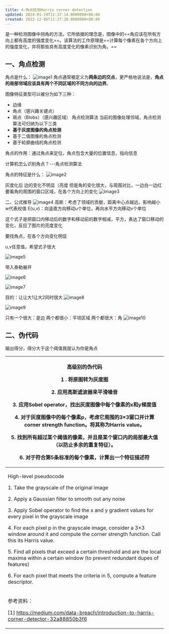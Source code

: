```yaml
---
title: 4-角点检测Harris corner detection
updated: 2024-01-29T12:37:14.0000000+08:00
created: 2022-12-06T11:27:28.0000000+08:00
---
```


是一种检测图像中拐角的方法。它所依据的理念是，图像中的==角应该在所有方向上都有高度的强度变化==。该算法的工作原理是==计算每个像素在各个方向上的强度变化，并将那些具有高度变化的像素识别为角。==
## 
## 
## 一、角点检测
角点是什么：
![image1](../../assets/fc2202f976634ec9a58d95fee1cf4fc1.png)
角点通常被定义为**两条边的交点**，更严格地说法是，**角点的局部邻域应该具有两个不同区域的不同方向的边界**。

图像特征类型可以被分为如下三种：
- 边缘
- 角点（感兴趣关键点）
- 斑点（Blobs）（感兴趣区域）
角点检测算法
当前的图像处理邻域，角点检测算法可归纳为以下三类
- **基于灰度图像的角点检测**
- 基于二值图像的角点检测
- 基于轮廓曲线的角点检测

角点的作用：通过角点来定位，角点包含大量的位置信息，指向信息

计算机怎么识别角点？---角点检测算法

角点的特征是什么：
![image2](../../assets/43bce8e8a3324348ae0fca713739e078.png)

灰度化后
边的变化不明显（亮度
但是角的变化很大，与周围对比，一边白一边红
要看角的周围的窗口区域，在各个方向上的变化
![image3](../../assets/70d7e08b90c1412f83d63bc5b157ea8b.png)

二、公式推导
![image4](../../assets/ca1c34a5a71040d3ad9605a3d2d02bdd.png)
高斯：考虑了领域的贡献，距离中心点越远，影响越小
w代表权值
E(u,v)：向竖直方向移动u个单位，再向水平方向移动v个单位

这个式子是把窗口内移动后的数字和移动前的数字相减，平方，表达了窗口移动的变化，反应了图片的亮度变化

要找角点，在各个方向变化明显

u,v任意值，希望式子很大

![image5](../../assets/c23c536becc142f89d34035092a366e9.png)

带入泰勒展开

![image6](../../assets/a50150ffbd4b40ab9dc5d0178b8051b1.png)

![image7](../../assets/a110a87a126c4e208bae1d5ffd568c3f.png)

目的：让让大1让大2同时很大
![image8](../../assets/892e48487fc5436996aab9bd75ee4719.png)

![image9](../../assets/7fc291c828c24d0bbee516752d0a140d.png)

只有一个很大：是边
两个都很小：平坦区域
两个都很大：角
![image10](../../assets/21615662ac9f48e8928248cd2a4aeeac.png)
## 二、伪代码
输出得分，得分大于这个阈值我就认为你是角点
<table>
<colgroup>
<col style="width: 100%" />
</colgroup>
<thead>
<tr class="header">
<th><p>高级别的伪代码</p>
<p>1 . 将原图转为灰度图</p>
<p>2. 应用高斯滤波器来平滑噪音</p>
<p>3. 应用Sobel operator，找出灰度图像中每个像素的x和y梯度值</p>
<p>4. 对于灰度图像中的每个像素p，考虑它周围的3×3窗口并计算corner strength function。将其称为Harris value。</p>
<p>5. 找到所有超过某个阈值的像素，并且是某个窗口内的局部最大值（以防止多余的重复特征）。</p>
<p>6. 对于符合第5条标准的每个像素，计算出一个特征描述符</p>
<p></p></th>
</tr>
</thead>
<tbody>
<tr class="odd">
<td><p>High-level pseudocode</p>
<p>1. Take the grayscale of the original image</p>
<p>2. Apply a Gaussian filter to smooth out any noise</p>
<p></p>
<p>3. Apply Sobel operator to find the x and y gradient values for every pixel in the grayscale image</p>
<p></p>
<p>4. For each pixel p in the grayscale image, consider a 3×3 window around it and compute the corner strength function. Call this its Harris value.</p>
<p></p>
<p>5. Find all pixels that exceed a certain threshold and are the local maxima within a certain window (to prevent redundant dupes of features)</p>
<p></p>
<p>6. For each pixel that meets the criteria in 5, compute a feature descriptor.</p>
<p></p></td>
</tr>
<tr class="even">
<td><p>参考资料：</p>
<p>[1] <a href="https://medium.com/data-breach/introduction-to-harris-corner-detector-32a88850b3f6">https://medium.com/data-breach/introduction-to-harris-corner-detector-32a88850b3f6</a></p></td>
</tr>
</tbody>
</table>
